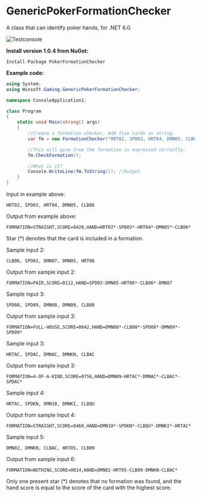 # GenericPokerFormationChecker
A class that can identify poker hands, for .NET 6.0.

![Testconsole](https://winsoft.se/images/pokerformationchecker.jpg)

**Install version 1.0.4 from NuGet:**

```Install-Package PokerFormationChecker```

**Example code:**

```C#
using System;
using Winsoft.Gaming.GenericPokerFormationChecker;

namespace ConsoleApplication1;

class Program
{
    static void Main(string[] args)
    {
        //Create a formation checker. Add five cards as string.
        var fm = new FormationChecker("HRT02, SPD03, HRT04, DMN05, CLB06"); //Input. Exception if string contains errors.

        //This will give true the formation is expressed correctly.
        fm.CheckFormation();

        //What is it?
        Console.WriteLine(fm.ToString()); //Output
    }
}
```

Input in example above:

`HRT02, SPD03, HRT04, DMN05, CLB06`

Output from example above:

`FORMATION=STRAIGHT,SCORE=0420,HAND=HRT02*-SPD03*-HRT04*-DMN05*-CLB06*`

Star (*) denotes that the card is included in a formation.

Sample input 2:

`CLB06, SPD03, DMN07, DMN05, HRT06`

Output from sample input 2:

`FORMATION=PAIR,SCORE=0112,HAND=SPD03-DMN05-HRT06*-CLB06*-DMN07`

Sample input 3:

`SPD08, SPD09, DMN08, DMN09, CLB08`

Output from sample input 3:

`FORMATION=FULL-HOUSE,SCORE=0642,HAND=DMN08*-CLB08*-SPD08*-DMN09*-SPD09*`

Sample input 3:

`HRTAC, SPDAC, DMNAC, DMNKN, CLBAC`

Output from sample input 3:

`FORMATION=4-OF-A-KIND,SCORE=0756,HAND=DMNKN-HRTAC*-DMNAC*-CLBAC*-SPDAC*`

Sample input 4:

`HRTAC, SPDKN, DMN10, DMNKI, CLBQU`

Output from sample input 4:

`FORMATION=STRAIGHT,SCORE=0460,HAND=DMN10*-SPDKN*-CLBQU*-DMNKI*-HRTAC*`

Sample input 5:

`DMN02, DMNKN, CLBAC, HRT05, CLB09`

Output from sample input 6:

`FORMATION=NOTHING,SCORE=0014,HAND=DMN02-HRT05-CLB09-DMNKN-CLBAC*`

Only one present star (*) denotes that no formation was found, and the hand score is equal to the score of the card with the highest score.
